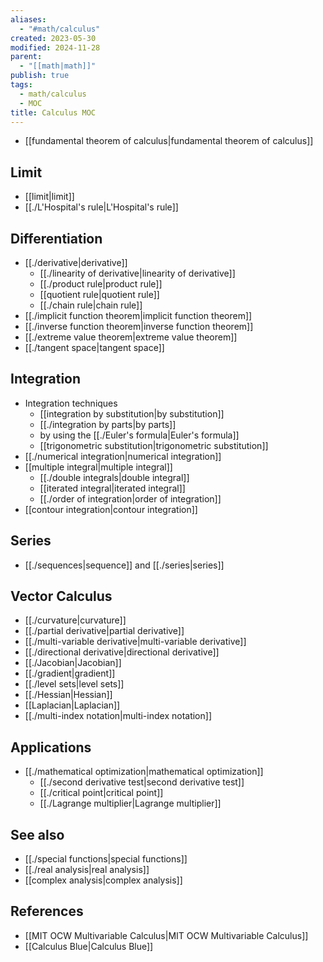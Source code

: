 ```yaml
---
aliases:
  - "#math/calculus"
created: 2023-05-30
modified: 2024-11-28
parent:
  - "[[math|math]]"
publish: true
tags:
  - math/calculus
  - MOC
title: Calculus MOC
---
```

- [[fundamental theorem of calculus|fundamental theorem of calculus]]

## Limit
- [[limit|limit]]
- [[./L'Hospital's rule|L'Hospital's rule]]
## Differentiation
- [[./derivative|derivative]]
  - [[./linearity of derivative|linearity of derivative]]
  - [[./product rule|product rule]]
  - [[quotient rule|quotient rule]]
  - [[./chain rule|chain rule]]
- [[./implicit function theorem|implicit function theorem]]
- [[./inverse function theorem|inverse function theorem]]
- [[./extreme value theorem|extreme value theorem]]
- [[./tangent space|tangent space]]

## Integration
- Integration techniques
  - [[integration by substitution|by substitution]]
  - [[./integration by parts|by parts]]
  - by using the [[./Euler's formula|Euler's formula]]
  - [[trigonometric substitution|trigonometric substitution]]
- [[./numerical integration|numerical integration]]
- [[multiple integral|multiple integral]]
  - [[./double integrals|double integral]]
  - [[iterated integral|iterated integral]]
  - [[./order of integration|order of integration]]
- [[contour integration|contour integration]]

## Series
- [[./sequences|sequence]] and [[./series|series]]

## Vector Calculus
- [[./curvature|curvature]]
- [[./partial derivative|partial derivative]]
- [[./multi-variable derivative|multi-variable derivative]]
- [[./directional derivative|directional derivative]]
- [[./Jacobian|Jacobian]]
- [[./gradient|gradient]]
- [[./level sets|level sets]]
- [[./Hessian|Hessian]]
- [[Laplacian|Laplacian]]
- [[./multi-index notation|multi-index notation]]

## Applications
- [[./mathematical optimization|mathematical optimization]]
  - [[./second derivative test|second derivative test]]
  - [[./critical point|critical point]]
  - [[./Lagrange multiplier|Lagrange multiplier]]

## See also
- [[./special functions|special functions]]
- [[./real analysis|real analysis]]
- [[complex analysis|complex analysis]]
## References
- [[MIT OCW Multivariable Calculus|MIT OCW Multivariable Calculus]]
- [[Calculus Blue|Calculus Blue]]